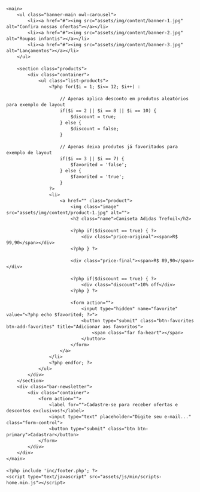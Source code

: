 <!DOCTYPE html>
<html>
<head>
	<?php include 'inc/head.php'; ?>
</head>
<body class="page-home">
	<?php include 'inc/header.php'; ?>

	<main>
		<ul class="banner-main owl-carousel">
			<li><a href="#"><img src="assets/img/content/banner-1.jpg" alt="Confira nossas ofertas"></a></li>
			<li><a href="#"><img src="assets/img/content/banner-2.jpg" alt="Roupas infantis"></a></li>
			<li><a href="#"><img src="assets/img/content/banner-3.jpg" alt="Lançamentos"></a></li>
		</ul>

		<section class="products">
			<div class="container">
				<ul class="list-products">
					<?php for($i = 1; $i<= 12; $i++) : 

						// Apenas aplica desconto em produtos aleatórios para exemplo de layout 
						if($i == 2 || $i == 8 || $i == 10) {
							$discount = true;
						} else {
							$discount = false;
						}

						// Apenas deixa produtos já favoritados para exemplo de layout 
						if($i == 3 || $i == 7) {
							$favorited = 'false';
						} else {
							$favorited = 'true';
						}
					?>
					<li>
						<a href="" class="product">
							<img class="image" src="assets/img/content/product-1.jpg" alt="">
							<h2 class="name">Camiseta Adidas Trefoil</h2>
							
							<?php if($discount == true) { ?>
								<div class="price-original"><span>R$ 99,90</span></div>
							<?php } ?>

							<div class="price-final"><span>R$ 89,90</span></div>

							<?php if($discount == true) { ?>
								<div class="discount">10% off</div>
							<?php } ?>

							<form action="">
								<input type="hidden" name="favorite" value="<?php echo $favorited; ?>">
								<button type="submit" class="btn-favorites btn-add-favorites" title="Adicionar aos favoritos">
									<span class="far fa-heart"></span>
								</button>
							</form>
						</a>
					</li>
					<?php endfor; ?>
				</ul>
			</div>
		</section>
		<div class="bar-newsletter">
			<div class="container">
				<form action="">
					<label for="">Cadastre-se para receber ofertas e descontos exclusivos!</label>
					<input type="text" placeholder="Digite seu e-mail..." class="form-control">
					<button type="submit" class="btn btn-primary">Cadastrar</button>
				</form>
			</div>
		</div>
	</main>
	
	<?php include 'inc/footer.php'; ?>
	<script type="text/javascript" src="assets/js/min/scripts-home.min.js"></script>
</body>
</html>
